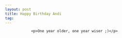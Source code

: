 ```yaml
---
layout: post
title: Happy Birthday Andi
tag: 
---
```



                <p>One year older, one year wiser ;)</p>
            
